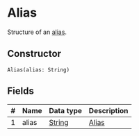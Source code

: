 # Alias

Structure of an [alias](/en/blockchain/account/alias.md).

## Constructor

``` ride
Alias(alias: String)
```

## Fields

| # | Name | Data type | Description |
| :--- | :--- | :--- | :--- |
| 1 | alias | [String](/en/ride/data-types/string.md) | [Alias](/en/blockchain/account/alias.md) |
